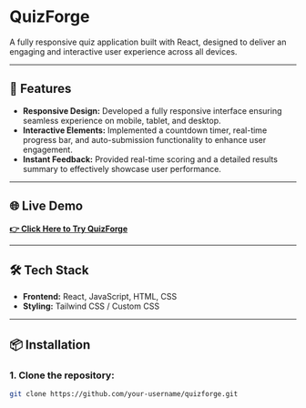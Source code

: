 # QuizForge

A fully responsive quiz application built with React, designed to deliver an engaging and interactive user experience across all devices.

---

## 🚀 Features
- **Responsive Design:** Developed a fully responsive interface ensuring seamless experience on mobile, tablet, and desktop.
- **Interactive Elements:** Implemented a countdown timer, real-time progress bar, and auto-submission functionality to enhance user engagement.
- **Instant Feedback:** Provided real-time scoring and a detailed results summary to effectively showcase user performance.

---

## 🌐 Live Demo
[**👉 Click Here to Try QuizForge**](https://quizforge-1.netlify.app/)

---

## 🛠️ Tech Stack
- **Frontend:** React, JavaScript, HTML, CSS
- **Styling:** Tailwind CSS / Custom CSS

---

## 📦 Installation

### 1. Clone the repository:
```bash
git clone https://github.com/your-username/quizforge.git
